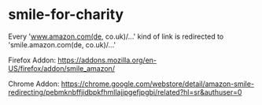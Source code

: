 # smile-for-charity
Every 'www.amazon.com(de, co.uk)/...' kind of link is redirected to 'smile.amazon.com(de, co.uk)/...'

Firefox Addon:
https://addons.mozilla.org/en-US/firefox/addon/smile_amazon/

Chrome Addon:
https://chrome.google.com/webstore/detail/amazon-smile-redirecting/pebmknbffjidbpkfhmllajjpgefjpgbi/related?hl=sr&authuser=0
